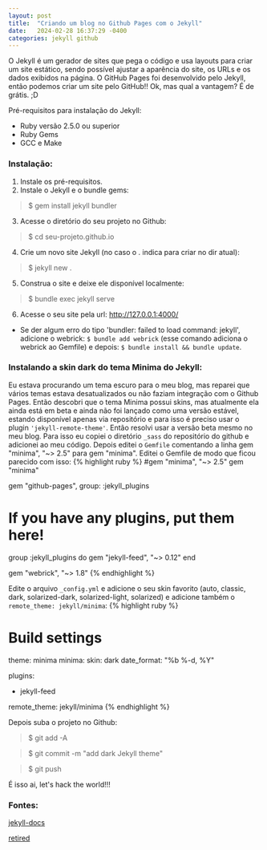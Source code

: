 ```yaml
---
layout: post
title:  "Criando um blog no Github Pages com o Jekyll"
date:   2024-02-28 16:37:29 -0400
categories: jekyll github
---
```

O Jekyll é um gerador de sites que pega o código e usa layouts para criar um site estático, sendo possível ajustar a aparência do site, os URLs e os dados exibidos na página. O GitHub Pages foi desenvolvido pelo Jekyll, então podemos criar um site pelo GitHub!! Ok, mas qual a vantagem? É de grátis. ;D

Pré-requisitos para instalação do Jekyll:
- Ruby versão 2.5.0 ou superior
- Ruby Gems
- GCC e Make

### Instalação:
1. Instale os pré-requisitos.
2. Instale o Jekyll e o bundle gems: 
> $ gem install jekyll bundler
3. Acesse o diretório do seu projeto no Github:
> $ cd seu-projeto.github.io
4. Crie um novo site Jekyll (no caso o . indica para criar no dir atual):
> $ jekyll new . 
5. Construa o site e deixe ele disponível localmente:
> $ bundle exec jekyll serve
6. Acesse o seu site pela url: http://127.0.0.1:4000/

* Se der algum erro do tipo 'bundler: failed to load command: jekyll', adicione o webrick: `$ bundle add webrick` (esse comando adiciona o webrick ao Gemfile) e depois: `$ bundle install && bundle update`.



### Instalando a skin dark do tema Minima do Jekyll:
Eu estava procurando um tema escuro para o meu blog, mas reparei que vários temas estava desatualizados ou não faziam integração com o Github Pages. Então descobri que o tema Minima possui skins, mas atualmente ela ainda está em beta e ainda não foi lançado como uma versão estável, estando disponível apenas via repositório e para isso é preciso usar o plugin `'jekyll-remote-theme'`. 
Então resolvi usar a versão beta mesmo no meu blog. Para isso eu copiei o diretório `_sass` do repositório do github e adicionei ao meu código. Depois editei o `Gemfile` comentando a linha gem "minima", "~> 2.5" para gem "minima". Editei o Gemfile de modo que ficou parecido com isso:
{% highlight ruby %}
#gem "minima", "~> 2.5"
gem "minima"

gem "github-pages", group: :jekyll_plugins
# If you have any plugins, put them here!
group :jekyll_plugins do
  gem "jekyll-feed", "~> 0.12"
end

gem "webrick", "~> 1.8"
{% endhighlight %}



Edite o arquivo `_config.yml` e adicione o seu skin favorito (auto, classic, dark, solarized-dark, solarized-light, solarized) e adicione também o `remote_theme: jekyll/minima`:
{% highlight ruby %}
# Build settings
theme: minima
minima:
  skin: dark
  date_format: "%b %-d, %Y"

plugins:
  - jekyll-feed

remote_theme: jekyll/minima
{% endhighlight %}

Depois suba o projeto no Github:
> $ git add -A

> $ git commit -m "add dark Jekyll theme"

> $ git push

É isso ai, let's hack the world!!! 

### Fontes:
[jekyll-docs][jekyll-docs]

[retired][retired]

[jekyll-docs]: https://jekyllrb.com/docs/home
[retired]: https://retired.re-ynd.com/2024/dark-theme-in-jekyll/



[jekyll-docs]: http://jekyllrb.com/docs/home
[jekyll-gh]:   https://github.com/jekyll/jekyll
[jekyll-talk]: https://talk.jekyllrb.com/